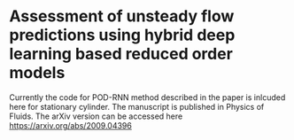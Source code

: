 # Assessment of unsteady flow predictions using hybrid deep learning based reduced order models
Currently the code for POD-RNN method described in the paper is inlcuded here for stationary cylinder. 
The manuscript is published in Physics of Fluids. The arXiv version can be accessed here https://arxiv.org/abs/2009.04396

